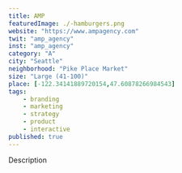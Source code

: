 ```yaml
---
title: AMP
featuredImage: ./-hamburgers.png
website: "https://www.ampagency.com"
twit: "amp_agency"
inst: "amp_agency"
category: "A"
city: "Seattle"
neighborhood: "Pike Place Market"
size: "Large (41-100)"
place: [-122.34141889720154,47.60878266984543]
tags:
    - branding
    - marketing
    - strategy
    - product
    - interactive
published: true
---
```


Description
